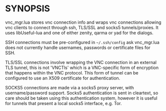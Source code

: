 SYNOPSIS
========

vnc_mgr.lua stores vnc connection info and wraps vnc connections allowing vnc clients to connect through ssh, TLS/SSL and socks5 tunnels/proxies. It uses libUseful-lua and one of either zenity, qarma or yad for the dialogs.

SSH connections must be pre-configured in `~/.ssh/config` ask vnc_mgr.lua does not currently handle usernames, passwords or certificate files for SSH.

TLS/SSL connections involve wrapping the VNC connection in an external TLS tunnel, this is not 'VNCTls' which is a VNC-specific form of encryption that happens within the VNC protocol. This form of tunnel can be configured to use an X509 certificate for authentication.

SOCKS5 connections are made via a socks5 proxy server, with username/password support. Socks5 authentication is sent in cleartext, so care should be taken using this authentication system, however it is useful for tunnels that present a local socks5 interface, e.g. Tor.


